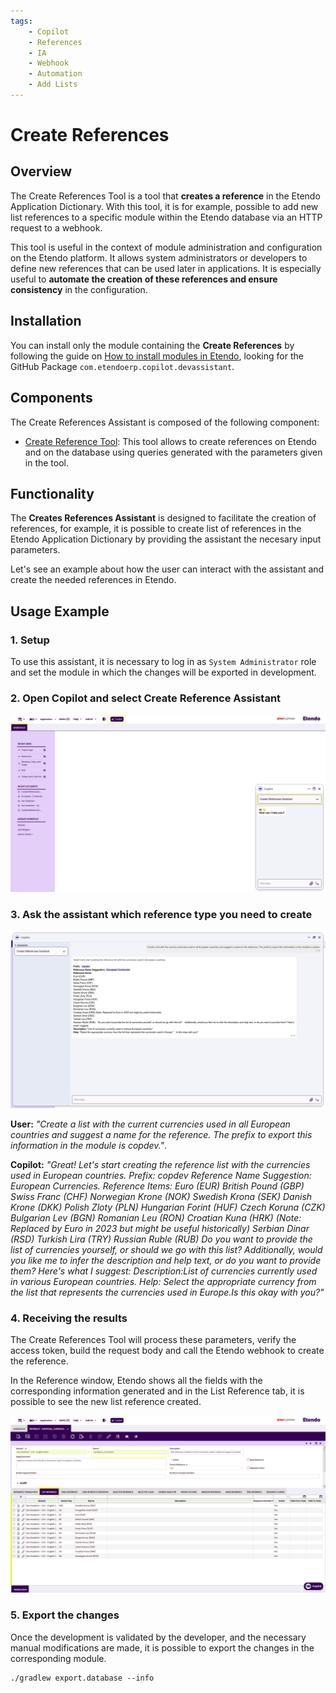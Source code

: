 ```yaml
---
tags:
    - Copilot
    - References
    - IA
    - Webhook
    - Automation
    - Add Lists
---
```


# Create References

## Overview

The Create References Tool is a tool that **creates a reference** in the Etendo Application Dictionary. With this tool, it is for example, possible to add new list references to a specific module within the Etendo database via an HTTP request to a webhook.

This tool is useful in the context of module administration and configuration on the Etendo platform. It allows system administrators or developers to define new references that can be used later in applications. It is especially useful to **automate the creation of these references and ensure consistency** in the configuration.


## Installation
You can install only the module containing the **Create References** by following the guide on [How to install modules in Etendo](../../../developer-guide/etendo-classic/getting-started/installation/install-modules-in-etendo.md), looking for the GitHub Package `com.etendoerp.copilot.devassistant`.


## Components

The Create References Assistant is composed of the following component: 

- [Create Reference Tool](../available-tools/create-reference-tool.md): This tool allows to create references on Etendo and on the database using queries generated with the parameters given in the tool. 


## Functionality

The **Creates References Assistant** is designed to facilitate the creation of references, for example, it is possible to create list of references in the Etendo Application Dictionary by providing the assistant the necesary input parameters. 

Let's see an example about how the user can interact with the assistant and create the needed references in Etendo. 


## Usage Example 

### 1. Setup

To use this assistant, it is necessary to log in as `System Administrator` role and set the module in which the changes will be exported in development.

### 2. Open Copilot and select Create Reference Assistant

![alt text](../../../assets/developer-guide/etendo-copilot/assistants/create-references/create-references-0.png)

### 3. Ask the assistant which reference type you need to create

![alt text](../../../assets/developer-guide/etendo-copilot/assistants/create-references/create-references1.png)

**User:** *"Create a list with the current currencies used in all European countries and suggest a name for the reference. The prefix to export this information in the module is copdev."*.

**Copilot:** *"Great! Let's start creating the reference list with the currencies used in European countries. Prefix: copdev Reference Name Suggestion: European Currencies. Reference Items:  Euro (EUR) British Pound (GBP) Swiss Franc (CHF) Norwegian Krone (NOK) Swedish Krona (SEK) Danish Krone (DKK) Polish Zloty (PLN) Hungarian Forint (HUF) Czech Koruna (CZK) Bulgarian Lev (BGN) Romanian Leu (RON) Croatian Kuna (HRK) (Note: Replaced by Euro in 2023 but might be useful historically) Serbian Dinar (RSD) Turkish Lira (TRY) Russian Ruble (RUB) Do you want to provide the list of currencies yourself, or should we go with this list?    Additionally, would you like me to infer the description and help text, or do you want to provide them? Here's what I suggest: Description:List of currencies currently used in various European countries. Help: Select the appropriate currency from the list that represents the currencies used in Europe.Is this okay with you?"*

### 4. Receiving the results

The Create References Tool will process these parameters, verify the access token, build the request body and call the Etendo webhook to create the reference.

In the Reference window, Etendo shows all the fields with the corresponding information generated and in the List Reference tab, it is possible to see the new list reference created. 

![alt text](../../../assets/developer-guide/etendo-copilot/assistants/create-references/create-references-2.png)


### 5. Export the changes

Once the development is validated by the developer, and the necessary manual modifications are made, it is possible to export the changes in the corresponding module.

```title="Terminal"
./gradlew export.database --info
```




